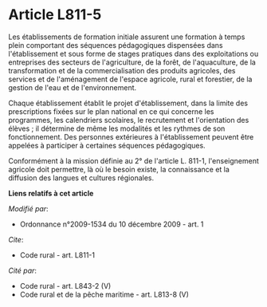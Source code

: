 # Article L811-5

Les établissements de formation initiale assurent une formation à temps plein comportant des séquences pédagogiques
dispensées dans l'établissement et sous forme de stages pratiques dans des exploitations ou entreprises des secteurs de
l'agriculture, de la forêt, de l'aquaculture, de la transformation et de la commercialisation des produits agricoles, des
services et de l'aménagement de l'espace agricole, rural et forestier, de la gestion de l'eau et de l'environnement. 

Chaque établissement établit le projet d'établissement, dans la limite des prescriptions fixées sur le plan national en ce
qui concerne les programmes, les calendriers scolaires, le recrutement et l'orientation des élèves ; il détermine de même les
modalités et les rythmes de son fonctionnement. Des personnes extérieures à l'établissement peuvent être appelées à
participer à certaines séquences pédagogiques. 

Conformément à la mission définie au 2° de l'article L. 811-1, l'enseignement agricole doit permettre, là où le besoin
existe, la connaissance et la diffusion des langues et cultures régionales.

**Liens relatifs à cet article**

_Modifié par_:

  - Ordonnance n°2009-1534 du 10 décembre 2009 - art. 1

_Cite_:

  - Code rural - art. L811-1

_Cité par_:

  - Code rural - art. L843-2 (V)
  - Code rural et de la pêche maritime - art. L813-8 (V)
